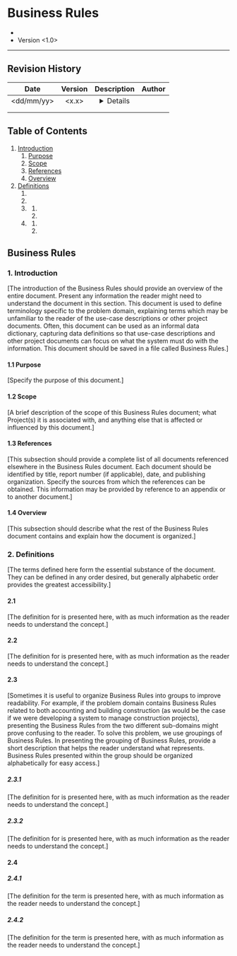 Business Rules
====================
* <Project Name>
* Version <1.0>

-------------------------------------------------------------------------------

Revision History
----------------

|    Date       | Version   | Description   | Author    |
|:----------:   |:-------:  |:-----------:  |:------:   |
| <dd/mm/yy>    |  <x.x>    |  <details>    | <name>    |
|               |           |               |           |
|               |           |               |           |

Table of Contents
-----------------
1. [Introduction](#introduction)
    1. [Purpose](#purpose)
    2. [Scope](#scope)
    3. [References](#references)
    4. [Overview](#overview)
2. [Definitions](#definitions)
    1. [<aBusinessRule>](#aBusinessRule)
    2. [<anotherBusinessRule>](#anotherBusinessRule)
    3. [<aGroupofBusinessRules>](#aGroupofBusinessRules)
        1. [<aGroupBusinessRule>](#aGroupBusinessRule)
        2. [<anotherGroupBusinessRule>](#anotherGroupBusinessRule)
    4. [<aSecondGroupOfBusinessRules>](#aSecondGroupOfBusinessRules)
        1. [<yetAnotherGroupBusinessRule>](#yetAnotherGroupBusinessRule)
        2. [<andAnotherGroupBusinessRule>](#andAnotherGroupBusinessRule)

Business Rules
--------------

### 1. Introduction <a name="introduction"></a>
[The introduction of the Business Rules should provide an overview of the entire document.  Present any information the reader might need to understand the document in this section. This document is used to define terminology specific to the problem domain, explaining terms which may be unfamiliar to the reader of the use-case descriptions or other project documents.  Often, this document can be used as an informal data dictionary, capturing data definitions so that use-case descriptions and other project documents can focus on what the system must do with the information.  This document should be saved in a file called Business Rules.]

#### 1.1 Purpose <a name="purpose"></a>
[Specify the purpose of this document.]

#### 1.2 Scope <a name="scope"></a>
[A brief description of the scope of this Business Rules document; what Project(s) it is associated with, and anything else that is affected or influenced by this document.]

#### 1.3 References <a name="references"></a>
[This subsection should provide a complete list of all documents referenced elsewhere in the Business Rules document.  Each document should be identified by title, report number (if applicable), date, and publishing organization.  Specify the sources from which the references can be obtained. This information may be provided by reference to an appendix or to another document.]

#### 1.4 Overview <a name="overview"></a>
[This subsection should describe what the rest of the Business Rules document contains and explain how the document is organized.]

### 2. Definitions <a name="definitions"></a>
[The terms defined here form the essential substance of the document.  They can be defined in any order desired, but generally alphabetic order provides the greatest accessibility.]

#### 2.1 <aBusinessRule>

[The definition for <aBusinessRule> is presented here, with as much information as the reader needs to understand the concept.]

#### 2.2 <anotherBusinessRule>
[The definition for <anotherBusinessRule> is presented here, with as much information as the reader needs to understand the concept.]

#### 2.3 <aGroupofBusinessRules>
[Sometimes it is useful to organize Business Rules into groups to improve readability.  For example, if the problem domain contains Business Rules related to both accounting and building construction (as would be the case if we were developing a system to manage construction projects), presenting the Business Rules from the two different sub-domains might prove confusing to the reader.  To solve this problem, we use groupings of Business Rules.  In presenting the grouping of Business Rules, provide a short description that helps the reader understand what <aGroupOfBusinessRules> represents.  Business Rules presented within the group should be organized alphabetically for easy access.]

##### 2.3.1 <aGroupBusinessRule>
[The definition for <aGroupBusinessRule> is presented here, with as much information as the reader needs to understand the concept.]

##### 2.3.2 <anotherGroupBusinessRule>
[The definition for <anotherGroupBusinessRule> is presented here, with as much information as the reader needs to understand the concept.]

#### 2.4 <aSecondGroupOfBusinessRules>

##### 2.4.1 <yetAnotherGroupBusinessRule>
[The definition for the term is presented here, with as much information as the reader needs to understand the concept.]

##### 2.4.2 <andAnotherGroupBusinessRule>
[The definition for the term is presented here, with as much information as the reader needs to understand the concept.]